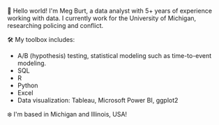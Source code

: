 👋 Hello world! I'm Meg Burt, a data analyst with 5+ years of experience working with data. I currently work for the University of Michigan, researching policing and conflict. 

🛠️ My toolbox includes:
  * A/B (hypothesis) testing, statistical modeling such as time-to-event modeling.
  * SQL
  * R
  * Python
  * Excel
  * Data visualization: Tableau, Microsoft Power BI, ggplot2

❄️ I'm based in Michigan and Illinois, USA!
